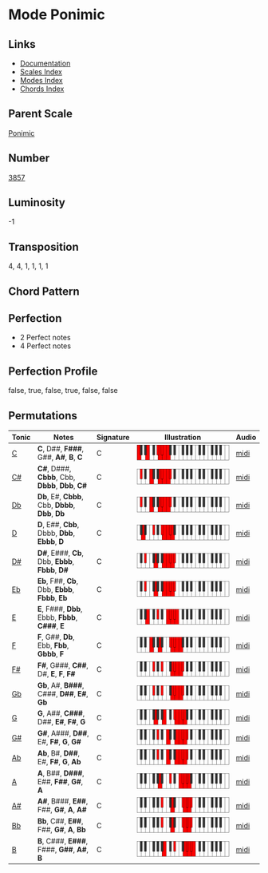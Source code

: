 # Mode Ponimic

## Links

- [Documentation](README.md)
- [Scales Index](Scales.md)
- [Modes Index](Modes.md)
- [Chords Index](Chords.md)

## Parent Scale

[Ponimic](ScalePonimic.md)

## Number

[3857](https://ianring.com/musictheory/scales/3857)

## Luminosity

-1

## Transposition

4, 4, 1, 1, 1, 1

## Chord Pattern



## Perfection

- 2 Perfect notes
- 4 Perfect notes

## Perfection Profile

false, true, false, true, false, false

## Permutations

| Tonic | Notes | Signature | Illustration | Audio |
|-------|-------|-----------|--------------|-------|
| [C](ModeCNaturalPonimic.md) | **C**, D##, **F###**, G##, **A#**, **B**, **C** | C | ![CNaturalPonimic](ModeCNaturalPonimic.png) | [midi](https://github.com/edipermadi/music/blob/main/docs/ModeCNaturalPonimic.mid?raw=true) |
| [C#](ModeCSharpPonimic.md) | **C#**, D###, **Cbbb**, Cbb, **Dbbb**, **Dbb**, **C#** | C | ![CSharpPonimic](ModeCSharpPonimic.png) | [midi](https://github.com/edipermadi/music/blob/main/docs/ModeCSharpPonimic.mid?raw=true) |
| [Db](ModeDFlatPonimic.md) | **Db**, E#, **Cbbb**, Cbb, **Dbbb**, **Dbb**, **Db** | C | ![DFlatPonimic](ModeDFlatPonimic.png) | [midi](https://github.com/edipermadi/music/blob/main/docs/ModeDFlatPonimic.mid?raw=true) |
| [D](ModeDNaturalPonimic.md) | **D**, E##, **Cbb**, Dbbb, **Dbb**, **Ebbb**, **D** | C | ![DNaturalPonimic](ModeDNaturalPonimic.png) | [midi](https://github.com/edipermadi/music/blob/main/docs/ModeDNaturalPonimic.mid?raw=true) |
| [D#](ModeDSharpPonimic.md) | **D#**, E###, **Cb**, Dbb, **Ebbb**, **Fbbb**, **D#** | C | ![DSharpPonimic](ModeDSharpPonimic.png) | [midi](https://github.com/edipermadi/music/blob/main/docs/ModeDSharpPonimic.mid?raw=true) |
| [Eb](ModeEFlatPonimic.md) | **Eb**, F##, **Cb**, Dbb, **Ebbb**, **Fbbb**, **Eb** | C | ![EFlatPonimic](ModeEFlatPonimic.png) | [midi](https://github.com/edipermadi/music/blob/main/docs/ModeEFlatPonimic.mid?raw=true) |
| [E](ModeENaturalPonimic.md) | **E**, F###, **Dbb**, Ebbb, **Fbbb**, **C###**, **E** | C | ![ENaturalPonimic](ModeENaturalPonimic.png) | [midi](https://github.com/edipermadi/music/blob/main/docs/ModeENaturalPonimic.mid?raw=true) |
| [F](ModeFNaturalPonimic.md) | **F**, G##, **Db**, Ebb, **Fbb**, **Gbbb**, **F** | C | ![FNaturalPonimic](ModeFNaturalPonimic.png) | [midi](https://github.com/edipermadi/music/blob/main/docs/ModeFNaturalPonimic.mid?raw=true) |
| [F#](ModeFSharpPonimic.md) | **F#**, G###, **C##**, D#, **E**, **F**, **F#** | C | ![FSharpPonimic](ModeFSharpPonimic.png) | [midi](https://github.com/edipermadi/music/blob/main/docs/ModeFSharpPonimic.mid?raw=true) |
| [Gb](ModeGFlatPonimic.md) | **Gb**, A#, **B###**, C###, **D##**, **E#**, **Gb** | C | ![GFlatPonimic](ModeGFlatPonimic.png) | [midi](https://github.com/edipermadi/music/blob/main/docs/ModeGFlatPonimic.mid?raw=true) |
| [G](ModeGNaturalPonimic.md) | **G**, A##, **C###**, D##, **E#**, **F#**, **G** | C | ![GNaturalPonimic](ModeGNaturalPonimic.png) | [midi](https://github.com/edipermadi/music/blob/main/docs/ModeGNaturalPonimic.mid?raw=true) |
| [G#](ModeGSharpPonimic.md) | **G#**, A###, **D##**, E#, **F#**, **G**, **G#** | C | ![GSharpPonimic](ModeGSharpPonimic.png) | [midi](https://github.com/edipermadi/music/blob/main/docs/ModeGSharpPonimic.mid?raw=true) |
| [Ab](ModeAFlatPonimic.md) | **Ab**, B#, **D##**, E#, **F#**, **G**, **Ab** | C | ![AFlatPonimic](ModeAFlatPonimic.png) | [midi](https://github.com/edipermadi/music/blob/main/docs/ModeAFlatPonimic.mid?raw=true) |
| [A](ModeANaturalPonimic.md) | **A**, B##, **D###**, E##, **F##**, **G#**, **A** | C | ![ANaturalPonimic](ModeANaturalPonimic.png) | [midi](https://github.com/edipermadi/music/blob/main/docs/ModeANaturalPonimic.mid?raw=true) |
| [A#](ModeASharpPonimic.md) | **A#**, B###, **E##**, F##, **G#**, **A**, **A#** | C | ![ASharpPonimic](ModeASharpPonimic.png) | [midi](https://github.com/edipermadi/music/blob/main/docs/ModeASharpPonimic.mid?raw=true) |
| [Bb](ModeBFlatPonimic.md) | **Bb**, C##, **E##**, F##, **G#**, **A**, **Bb** | C | ![BFlatPonimic](ModeBFlatPonimic.png) | [midi](https://github.com/edipermadi/music/blob/main/docs/ModeBFlatPonimic.mid?raw=true) |
| [B](ModeBNaturalPonimic.md) | **B**, C###, **E###**, F###, **G##**, **A#**, **B** | C | ![BNaturalPonimic](ModeBNaturalPonimic.png) | [midi](https://github.com/edipermadi/music/blob/main/docs/ModeBNaturalPonimic.mid?raw=true) |
